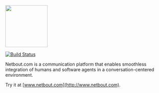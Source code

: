 <img src="http://img.netbout.com/logo/logo-en.png" width="132px"/>

[![Build Status](https://travis-ci.org/netbout/netbout.svg?branch=2.0)](https://travis-ci.org/netbout/netbout)

Netbout.com is a communication platform that enables smoothless integration
of humans and software agents in a conversation-centered environment.

Try it at [www.netbout.com](http://www.netbout.com).
